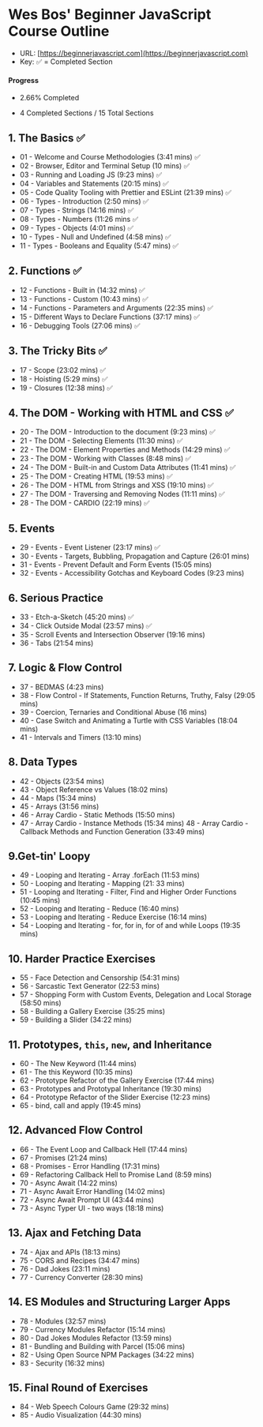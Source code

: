 # Wes Bos' Beginner JavaScript Course Outline

- URL: [https://beginnerjavascript.com](https://beginnerjavascript.com)
- Key: ✅ = Completed Section

#### Progress

- 2.66% Completed

- 4 Completed Sections / 15 Total Sections

## 1. The Basics ✅

- 01 - Welcome and Course Methodologies (3:41 mins) ✅
- 02 - Browser, Editor and Terminal Setup (10 mins) ✅
- 03 - Running and Loading JS (9:23 mins) ✅
- 04 - Variables and Statements (20:15 mins) ✅
- 05 - Code Quality Tooling with Prettier and ESLint (21:39 mins) ✅
- 06 - Types - Introduction (2:50 mins) ✅
- 07 - Types - Strings (14:16 mins) ✅
- 08 - Types - Numbers (11:26 mins ✅
- 09 - Types - Objects (4:01 mins) ✅
- 10 - Types - Null and Undefined (4:58 mins) ✅
- 11 - Types - Booleans and Equality (5:47 mins) ✅

## 2. Functions ✅

- 12 - Functions - Built in (14:32 mins) ✅
- 13 - Functions - Custom (10:43 mins) ✅
- 14 - Functions - Parameters and Arguments (22:35 mins) ✅
- 15 - Different Ways to Declare Functions (37:17 mins) ✅
- 16 - Debugging Tools (27:06 mins) ✅

## 3. The Tricky Bits ✅

- 17 - Scope (23:02 mins) ✅
- 18 - Hoisting (5:29 mins) ✅
- 19 - Closures (12:38 mins) ✅

## 4. The DOM - Working with HTML and CSS ✅

- 20 - The DOM - Introduction to the document (9:23 mins) ✅
- 21 - The DOM - Selecting Elements (11:30 mins) ✅
- 22 - The DOM - Element Properties and Methods (14:29 mins) ✅
- 23 - The DOM - Working with Classes (8:48 mins) ✅
- 24 - The DOM - Built-in and Custom Data Attributes (11:41 mins) ✅
- 25 - The DOM - Creating HTML (19:53 mins) ✅
- 26 - The DOM - HTML from Strings and XSS (19:10 mins) ✅
- 27 - The DOM - Traversing and Removing Nodes (11:11 mins) ✅
- 28 - The DOM - CARDIO (22:19 mins) ✅

## 5. Events

- 29 - Events - Event Listener (23:17 mins) ✅
- 30 - Events - Targets, Bubbling, Propagation and Capture (26:01 mins)
- 31 - Events - Prevent Default and Form Events (15:05 mins)
- 32 - Events - Accessibility Gotchas and Keyboard Codes (9:23 mins)

## 6. Serious Practice

- 33 - Etch-a-Sketch (45:20 mins) ✅
- 34 - Click Outside Modal (23:57 mins) ✅
- 35 - Scroll Events and Intersection Observer (19:16 mins)
- 36 - Tabs (21:54 mins)

## 7. Logic & Flow Control

- 37 - BEDMAS (4:23 mins)
- 38 - Flow Control - If Statements, Function Returns, Truthy, Falsy (29:05 mins)
- 39 - Coercion, Ternaries and Conditional Abuse (16 mins)
- 40 - Case Switch and Animating a Turtle with CSS Variables (18:04 mins)
- 41 - Intervals and Timers (13:10 mins)

## 8. Data Types

- 42 - Objects (23:54 mins)
- 43 - Object Reference vs Values (18:02 mins)
- 44 - Maps (15:34 mins)
- 45 - Arrays (31:56 mins)
- 46 - Array Cardio - Static Methods (15:50 mins)
- 47 - Array Cardio - Instance Methods (15:34 mins)
  48 - Array Cardio - Callback Methods and Function Generation (33:49 mins)

## 9.Get-tin' Loopy

- 49 - Looping and Iterating - Array .forEach (11:53 mins)
- 50 - Looping and Iterating - Mapping (21: 33 mins)
- 51 - Looping and Iterating - Filter, Find and Higher Order Functions (10:45 mins)
- 52 - Looping and Iterating - Reduce (16:40 mins)
- 53 - Looping and Iterating - Reduce Exercise (16:14 mins)
- 54 - Looping and Iterating - for, for in, for of and while Loops (19:35 mins)

## 10. Harder Practice Exercises

- 55 - Face Detection and Censorship (54:31 mins)
- 56 - Sarcastic Text Generator (22:53 mins)
- 57 - Shopping Form with Custom Events, Delegation and Local Storage (58:50 mins)
- 58 - Building a Gallery Exercise (35:25 mins)
- 59 - Building a Slider (34:22 mins)

## 11. Prototypes, `this`, `new`, and Inheritance

- 60 - The New Keyword (11:44 mins)
- 61 - The this Keyword (10:35 mins)
- 62 - Prototype Refactor of the Gallery Exercise (17:44 mins)
- 63 - Prototypes and Prototypal Inheritance (19:30 mins)
- 64 - Prototype Refactor of the Slider Exercise (12:23 mins)
- 65 - bind, call and apply (19:45 mins)

## 12. Advanced Flow Control

- 66 - The Event Loop and Callback Hell (17:44 mins)
- 67 - Promises (21:24 mins)
- 68 - Promises - Error Handling (17:31 mins)
- 69 - Refactoring Callback Hell to Promise Land (8:59 mins)
- 70 - Async Await (14:22 mins)
- 71 - Async Await Error Handling (14:02 mins)
- 72 - Async Await Prompt UI (43:44 mins)
- 73 - Async Typer UI - two ways (18:18 mins)

## 13. Ajax and Fetching Data

- 74 - Ajax and APIs (18:13 mins)
- 75 - CORS and Recipes (34:47 mins)
- 76 - Dad Jokes (23:11 mins)
- 77 - Currency Converter (28:30 mins)

## 14. ES Modules and Structuring Larger Apps

- 78 - Modules (32:57 mins)
- 79 - Currency Modules Refactor (15:14 mins)
- 80 - Dad Jokes Modules Refactor (13:59 mins)
- 81 - Bundling and Building with Parcel (15:06 mins)
- 82 - Using Open Source NPM Packages (34:22 mins)
- 83 - Security (16:32 mins)

## 15. Final Round of Exercises

- 84 - Web Speech Colours Game (29:32 mins)
- 85 - Audio Visualization (44:30 mins)
